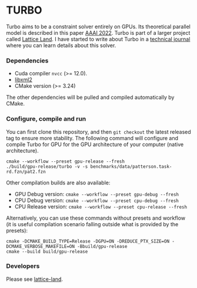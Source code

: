 # TURBO

Turbo aims to be a constraint solver entirely on GPUs.
Its theoretical parallel model is described in this paper [AAAI 2022](http://hyc.io/papers/aaai2022.pdf).
Turbo is part of a larger project called [Lattice Land](https://github.com/lattice-land).
I have started to write about Turbo in a [technical journal](https://lattice-land.github.io/1-turbo.html) where you can learn details about this solver.

### Dependencies

* Cuda compiler `nvcc` (>= 12.0).
* [libxml2](http://xmlsoft.org/)
* CMake version (>= 3.24)

The other dependencies will be pulled and compiled automatically by CMake.

### Configure, compile and run

You can first clone this repository, and then `git checkout` the latest released tag to ensure more stability.
The following command will configure and compile Turbo for GPU for the GPU architecture of your computer (native architecture).

```
cmake --workflow --preset gpu-release --fresh
./build/gpu-release/turbo -v -s benchmarks/data/patterson.task-rd.fzn/pat2.fzn
```

Other compilation builds are also available:

* GPU Debug version: `cmake --workflow --preset gpu-debug --fresh`
* CPU Debug version: `cmake --workflow --preset cpu-debug --fresh`
* CPU Release version: `cmake --workflow --preset cpu-release --fresh`

Alternatively, you can use these commands without presets and workflow (it is useful compilation scenario falling outside what is provided by the presets):

```
cmake -DCMAKE_BUILD_TYPE=Release -DGPU=ON -DREDUCE_PTX_SIZE=ON -DCMAKE_VERBOSE_MAKEFILE=ON -Bbuild/gpu-release
cmake --build build/gpu-release
```

### Developers

Please see [lattice-land](https://github.com/lattice-land/.github).
